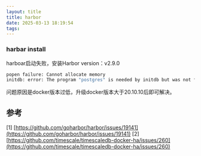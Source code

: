 ```yaml
---
layout: title
title: harbor
date: 2025-03-13 18:19:54
tags:
---
```

### harbar install
harboar启动失败，安装Harbor version：v2.9.0
```bash
popen failure: Cannot allocate memory
initdb: error: The program "postgres" is needed by initdb but was not found in the
```
问题原因是docker版本过低，升级docker版本大于20.10.10后即可解决。

## 参考
[1] [https://github.com/goharbor/harbor/issues/19141](https://github.com/goharbor/harbor/issues/19141)
[2] [https://github.com/timescale/timescaledb-docker-ha/issues/260](https://github.com/timescale/timescaledb-docker-ha/issues/260)
